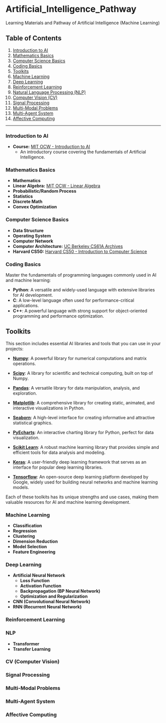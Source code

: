 # Artificial_Intelligence_Pathway
Learning Materials and Pathway of Artificial Intelligence (Machine Learning)

## Table of Contents
1. [Introduction to AI](#introduction-to-ai)
2. [Mathematics Basics](#mathematics-basics)
3. [Computer Science Basics](#computer-science-basics)
4. [Coding Basics](#coding-basics)
5. [Toolkits](#toolkits)
6. [Machine Learning](#machine-learning)
7. [Deep Learning](#deep-learning)
8. [Reinforcement Learning](#reinforcement-learning)
9. [Natural Language Processing (NLP)](#nlp)
10. [Computer Vision (CV)](#cv)
11. [Signal Processing](#signal-processing)
12. [Multi-Modal Problems](#multi-modal-problems)
13. [Multi-Agent System](#multi-agent-system)
14. [Affective Computing](#affective-computing)

---

### Introduction to AI
- **Course:** [MIT OCW - Introduction to AI](https://ocw.mit.edu/courses/6-034-artificial-intelligence-fall-2010/pages/syllabus/)
  - An introductory course covering the fundamentals of Artificial Intelligence.

### Mathematics Basics
- **Mathematics**
- **Linear Algebra:** [MIT OCW - Linear Algebra](https://ocw.mit.edu/courses/18-06-linear-algebra-spring-2010/)
- **Probabilistic/Random Process**
- **Statistics**
- **Discrete Math**
- **Convex Optimization**

### Computer Science Basics
- **Data Structure**
- **Operating System**
- **Computer Network**
- **Computer Architecture:** [UC Berkeley CS61A Archives](https://inst.eecs.berkeley.edu/~cs61a/archives.html)
- **Harvard CS50:** [Harvard CS50 - Introduction to Computer Science](https://pll.harvard.edu/course/cs50-introduction-computer-science)

### Coding Basics

Master the fundamentals of programming languages commonly used in AI and machine learning:

- **Python**: A versatile and widely-used language with extensive libraries for AI development.
- **C**: A low-level language often used for performance-critical applications.
- **C++**: A powerful language with strong support for object-oriented programming and performance optimization.
## Toolkits

This section includes essential AI libraries and tools that you can use in your projects:

- [**Numpy**](https://numpy.org/): A powerful library for numerical computations and matrix operations.

- [**Scipy**](https://scipy.org/): A library for scientific and technical computing, built on top of Numpy.

- [**Pandas**](https://pandas.pydata.org/): A versatile library for data manipulation, analysis, and exploration.

- [**Matplotlib**](https://matplotlib.org/): A comprehensive library for creating static, animated, and interactive visualizations in Python.

- [**Seaborn**](https://seaborn.pydata.org/): A high-level interface for creating informative and attractive statistical graphics.

- [**PyEcharts**](https://pyecharts.org/#/): An interactive charting library for Python, perfect for data visualization.

- [**Scikit Learn**](https://scikit-learn.org/stable/): A robust machine learning library that provides simple and efficient tools for data analysis and modeling.

- [**Keras**](https://keras.io/): A user-friendly deep learning framework that serves as an interface for popular deep learning libraries.

- [**Tensorflow**](https://www.tensorflow.org/): An open-source deep learning platform developed by Google, widely used for building neural networks and machine learning models.

Each of these toolkits has its unique strengths and use cases, making them valuable resources for AI and machine learning development.

### Machine Learning
- **Classification**
- **Regression**
- **Clustering**
- **Dimension Reduction**
- **Model Selection**
- **Feature Engineering**

### Deep Learning
- **Artificial Neural Network**
  - **Loss Function**
  - **Activation Function**
  - **Backpropagation (BP Neural Network)**
  - **Optimization and Regularization**
- **CNN (Convolutional Neural Network)**
- **RNN (Recurrent Neural Network)**

### Reinforcement Learning

### NLP
- **Transformer**
- **Transfer Learning**

### CV (Computer Vision)

### Signal Processing

### Multi-Modal Problems

### Multi-Agent System

### Affective Computing
